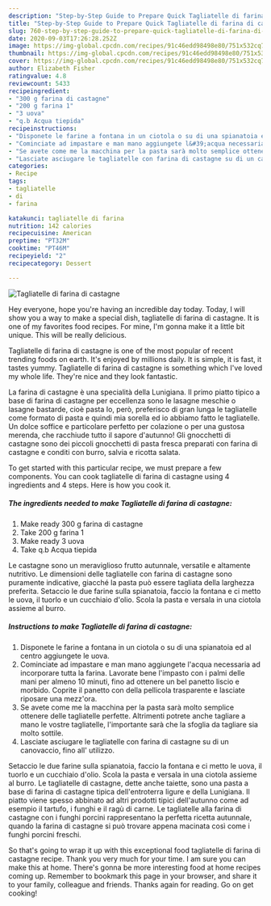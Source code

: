 ```yaml
---
description: "Step-by-Step Guide to Prepare Quick Tagliatelle di farina di castagne"
title: "Step-by-Step Guide to Prepare Quick Tagliatelle di farina di castagne"
slug: 760-step-by-step-guide-to-prepare-quick-tagliatelle-di-farina-di-castagne
date: 2020-09-03T17:26:28.252Z
image: https://img-global.cpcdn.com/recipes/91c46edd98498e80/751x532cq70/tagliatelle-di-farina-di-castagne-recipe-main-photo.jpg
thumbnail: https://img-global.cpcdn.com/recipes/91c46edd98498e80/751x532cq70/tagliatelle-di-farina-di-castagne-recipe-main-photo.jpg
cover: https://img-global.cpcdn.com/recipes/91c46edd98498e80/751x532cq70/tagliatelle-di-farina-di-castagne-recipe-main-photo.jpg
author: Elizabeth Fisher
ratingvalue: 4.8
reviewcount: 5433
recipeingredient:
- "300 g farina di castagne"
- "200 g farina 1"
- "3 uova"
- "q.b Acqua tiepida"
recipeinstructions:
- "Disponete le farine a fontana in un ciotola o su di una spianatoia ed al centro aggiungete le uova."
- "Cominciate ad impastare e man mano aggiungete l&#39;acqua necessaria ad incorporare tutta la farina. Lavorate bene l&#39;impasto con i palmi delle mani per almeno 10 minuti, fino ad ottenere un bel panetto liscio e morbido. Coprite il panetto con della pellicola trasparente e lasciate riposare una mezz&#39;ora."
- "Se avete come me la macchina per la pasta sarà molto semplice ottenere delle tagliatelle perfette. Altrimenti potrete anche tagliare a mano le vostre tagliatelle, l&#39;importante sarà che la sfoglia da tagliare sia molto sottile."
- "Lasciate asciugare le tagliatelle con farina di castagne su di un canovaccio, fino all&#39; utilizzo."
categories:
- Recipe
tags:
- tagliatelle
- di
- farina

katakunci: tagliatelle di farina 
nutrition: 142 calories
recipecuisine: American
preptime: "PT32M"
cooktime: "PT46M"
recipeyield: "2"
recipecategory: Dessert

---
```



![Tagliatelle di farina di castagne](https://img-global.cpcdn.com/recipes/91c46edd98498e80/751x532cq70/tagliatelle-di-farina-di-castagne-recipe-main-photo.jpg)

Hey everyone, hope you're having an incredible day today. Today, I will show you a way to make a special dish, tagliatelle di farina di castagne. It is one of my favorites food recipes. For mine, I'm gonna make it a little bit unique. This will be really delicious.

Tagliatelle di farina di castagne is one of the most popular of recent trending foods on earth. It's enjoyed by millions daily. It is simple, it is fast, it tastes yummy. Tagliatelle di farina di castagne is something which I've loved my whole life. They're nice and they look fantastic.

La farina di castagne è una specialità della Lunigiana. Il primo piatto tipico a base di farina di castagne per eccellenza sono le lasagne meschie o lasagne bastarde, cioè pasta Io, però, preferisco di gran lunga le tagliatelle come formato di pasta e quindi mia sorella ed io abbiamo fatto le tagliatelle. Un dolce soffice e particolare perfetto per colazione o per una gustosa merenda, che racchiude tutto il sapore d&#39;autunno! Gli gnocchetti di castagne sono dei piccoli gnocchetti di pasta fresca preparati con farina di castagne e conditi con burro, salvia e ricotta salata.


To get started with this particular recipe, we must prepare a few components. You can cook tagliatelle di farina di castagne using 4 ingredients and 4 steps. Here is how you cook it.

<!--inarticleads1-->

##### The ingredients needed to make Tagliatelle di farina di castagne:

1. Make ready 300 g farina di castagne
1. Take 200 g farina 1
1. Make ready 3 uova
1. Take q.b Acqua tiepida


Le castagne sono un meraviglioso frutto autunnale, versatile e altamente nutritivo. Le dimensioni delle tagliatelle con farina di castagne sono puramente indicative, giacché la pasta può essere tagliata della larghezza preferita. Setaccio le due farine sulla spianatoia, faccio la fontana e ci metto le uova, il tuorlo e un cucchiaio d&#39;olio. Scola la pasta e versala in una ciotola assieme al burro. 

<!--inarticleads2-->

##### Instructions to make Tagliatelle di farina di castagne:

1. Disponete le farine a fontana in un ciotola o su di una spianatoia ed al centro aggiungete le uova.
1. Cominciate ad impastare e man mano aggiungete l&#39;acqua necessaria ad incorporare tutta la farina. Lavorate bene l&#39;impasto con i palmi delle mani per almeno 10 minuti, fino ad ottenere un bel panetto liscio e morbido. Coprite il panetto con della pellicola trasparente e lasciate riposare una mezz&#39;ora.
1. Se avete come me la macchina per la pasta sarà molto semplice ottenere delle tagliatelle perfette. Altrimenti potrete anche tagliare a mano le vostre tagliatelle, l&#39;importante sarà che la sfoglia da tagliare sia molto sottile.
1. Lasciate asciugare le tagliatelle con farina di castagne su di un canovaccio, fino all&#39; utilizzo.


Setaccio le due farine sulla spianatoia, faccio la fontana e ci metto le uova, il tuorlo e un cucchiaio d&#39;olio. Scola la pasta e versala in una ciotola assieme al burro. Le tagliatelle di castagne, dette anche taiette, sono una pasta a base di farina di castagne tipica dell&#39;entroterra ligure e della Lunigiana. Il piatto viene spesso abbinato ad altri prodotti tipici dell&#39;autunno come ad esempio il tartufo, i funghi e il ragù di carne. Le tagliatelle alla farina di castagne con i funghi porcini rappresentano la perfetta ricetta autunnale, quando la farina di castagne si può trovare appena macinata così come i funghi porcini freschi. 

So that's going to wrap it up with this exceptional food tagliatelle di farina di castagne recipe. Thank you very much for your time. I am sure you can make this at home. There's gonna be more interesting food at home recipes coming up. Remember to bookmark this page in your browser, and share it to your family, colleague and friends. Thanks again for reading. Go on get cooking!
